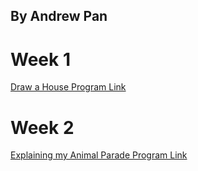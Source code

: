 ## By Andrew Pan

# Week 1
[Draw a House Program Link](https://drive.google.com/file/d/1OApqsxYlq-ZIkeAhCueN6v4IwZQX0vyo/view?usp=share_link)

# Week 2
[Explaining my Animal Parade Program Link](https://drive.google.com/file/d/1wn8foFyEgb-ODquACQXNJrpqL5m5mcGH/view?usp=share_link)

